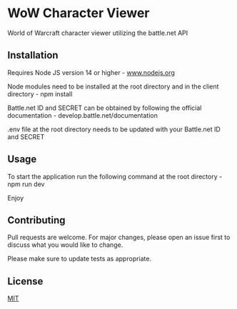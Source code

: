 # WoW Character Viewer

World of Warcraft character viewer utilizing the battle.net API

## Installation

Requires Node JS version 14 or higher - www.nodejs.org

Node modules need to be installed at the root directory and in the client directory - npm install

Battle.net ID and SECRET can be obtained by following the official documentation - develop.battle.net/documentation

.env file at the root directory needs to be updated with your Battle.net ID and SECRET

## Usage

To start the application run the following command at the root directory - npm run dev

Enjoy

## Contributing

Pull requests are welcome. For major changes, please open an issue first to discuss what you would like to change.

Please make sure to update tests as appropriate.

## License

[MIT](https://choosealicense.com/licenses/mit/)
